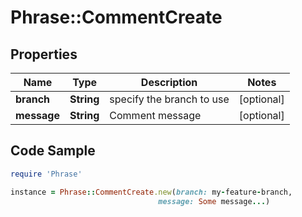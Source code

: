# Phrase::CommentCreate

## Properties

Name | Type | Description | Notes
------------ | ------------- | ------------- | -------------
**branch** | **String** | specify the branch to use | [optional] 
**message** | **String** | Comment message | [optional] 

## Code Sample

```ruby
require 'Phrase'

instance = Phrase::CommentCreate.new(branch: my-feature-branch,
                                 message: Some message...)
```



